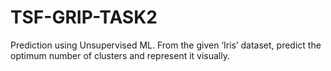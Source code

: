 # TSF-GRIP-TASK2
Prediction using Unsupervised ML.  From the given ‘Iris’ dataset, predict the optimum number of clusters and represent it visually. 
